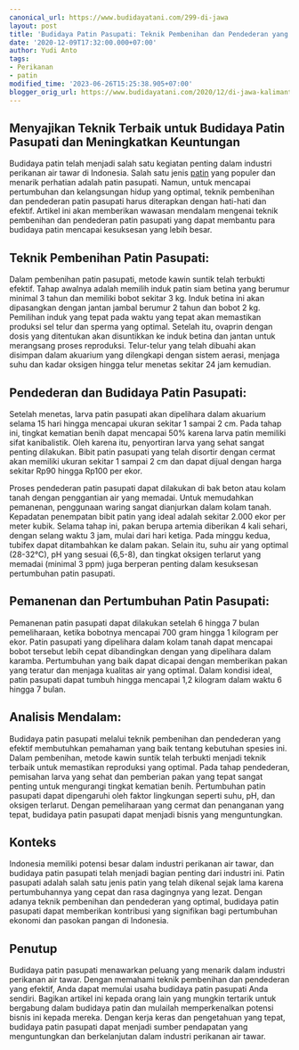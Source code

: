 ```yaml
---
canonical_url: https://www.budidayatani.com/299-di-jawa
layout: post
title: 'Budidaya Patin Pasupati: Teknik Pembenihan dan Pendederan yang Optimal'
date: '2020-12-09T17:32:00.000+07:00'
author: Yudi Anto
tags:
- Perikanan
- patin
modified_time: '2023-06-26T15:25:38.905+07:00'
blogger_orig_url: https://www.budidayatani.com/2020/12/di-jawa-kalimantan-ramai-ramai-cetak.html
---
```


## Menyajikan Teknik Terbaik untuk Budidaya Patin Pasupati dan Meningkatkan Keuntungan

Budidaya patin telah menjadi salah satu kegiatan penting dalam industri perikanan air tawar di Indonesia. Salah satu jenis [patin](https://www.budidayatani.com/search/label/patin) yang populer dan menarik perhatian adalah patin pasupati. Namun, untuk mencapai pertumbuhan dan kelangsungan hidup yang optimal, teknik pembenihan dan pendederan patin pasupati harus diterapkan dengan hati-hati dan efektif. Artikel ini akan memberikan wawasan mendalam mengenai teknik pembenihan dan pendederan patin pasupati yang dapat membantu para budidaya patin mencapai kesuksesan yang lebih besar.

## Teknik Pembenihan Patin Pasupati:

Dalam pembenihan patin pasupati, metode kawin suntik telah terbukti efektif. Tahap awalnya adalah memilih induk patin siam betina yang berumur minimal 3 tahun dan memiliki bobot sekitar 3 kg. Induk betina ini akan dipasangkan dengan jantan jambal berumur 2 tahun dan bobot 2 kg. Pemilihan induk yang tepat pada waktu yang tepat akan memastikan produksi sel telur dan sperma yang optimal. Setelah itu, ovaprin dengan dosis yang ditentukan akan disuntikkan ke induk betina dan jantan untuk merangsang proses reproduksi. Telur-telur yang telah dibuahi akan disimpan dalam akuarium yang dilengkapi dengan sistem aerasi, menjaga suhu dan kadar oksigen hingga telur menetas sekitar 24 jam kemudian.

## Pendederan dan Budidaya Patin Pasupati:

Setelah menetas, larva patin pasupati akan dipelihara dalam akuarium selama 15 hari hingga mencapai ukuran sekitar 1 sampai 2 cm. Pada tahap ini, tingkat kematian benih dapat mencapai 50% karena larva patin memiliki sifat kanibalistik. Oleh karena itu, penyortiran larva yang sehat sangat penting dilakukan. Bibit patin pasupati yang telah disortir dengan cermat akan memiliki ukuran sekitar 1 sampai 2 cm dan dapat dijual dengan harga sekitar Rp90 hingga Rp100 per ekor.

Proses pendederan patin pasupati dapat dilakukan di bak beton atau kolam tanah dengan penggantian air yang memadai. Untuk memudahkan pemanenan, penggunaan waring sangat dianjurkan dalam kolam tanah. Kepadatan penempatan bibit patin yang ideal adalah sekitar 2.000 ekor per meter kubik. Selama tahap ini, pakan berupa artemia diberikan 4 kali sehari, dengan selang waktu 3 jam, mulai dari hari ketiga. Pada minggu kedua, tubifex dapat ditambahkan ke dalam pakan. Selain itu, suhu air yang optimal (28-32°C), pH yang sesuai (6,5-8), dan tingkat oksigen terlarut yang memadai (minimal 3 ppm) juga berperan penting dalam kesuksesan pertumbuhan patin pasupati.

## Pemanenan dan Pertumbuhan Patin Pasupati:

Pemanenan patin pasupati dapat dilakukan setelah 6 hingga 7 bulan pemeliharaan, ketika bobotnya mencapai 700 gram hingga 1 kilogram per ekor. Patin pasupati yang dipelihara dalam kolam tanah dapat mencapai bobot tersebut lebih cepat dibandingkan dengan yang dipelihara dalam karamba. Pertumbuhan yang baik dapat dicapai dengan memberikan pakan yang teratur dan menjaga kualitas air yang optimal. Dalam kondisi ideal, patin pasupati dapat tumbuh hingga mencapai 1,2 kilogram dalam waktu 6 hingga 7 bulan.

## Analisis Mendalam:

Budidaya patin pasupati melalui teknik pembenihan dan pendederan yang efektif membutuhkan pemahaman yang baik tentang kebutuhan spesies ini. Dalam pembenihan, metode kawin suntik telah terbukti menjadi teknik terbaik untuk memastikan reproduksi yang optimal. Pada tahap pendederan, pemisahan larva yang sehat dan pemberian pakan yang tepat sangat penting untuk mengurangi tingkat kematian benih. Pertumbuhan patin pasupati dapat dipengaruhi oleh faktor lingkungan seperti suhu, pH, dan oksigen terlarut. Dengan pemeliharaan yang cermat dan penanganan yang tepat, budidaya patin pasupati dapat menjadi bisnis yang menguntungkan.

## Konteks

Indonesia memiliki potensi besar dalam industri perikanan air tawar, dan budidaya patin pasupati telah menjadi bagian penting dari industri ini. Patin pasupati adalah salah satu jenis patin yang telah dikenal sejak lama karena pertumbuhannya yang cepat dan rasa dagingnya yang lezat. Dengan adanya teknik pembenihan dan pendederan yang optimal, budidaya patin pasupati dapat memberikan kontribusi yang signifikan bagi pertumbuhan ekonomi dan pasokan pangan di Indonesia.

## Penutup

Budidaya patin pasupati menawarkan peluang yang menarik dalam industri perikanan air tawar. Dengan memahami teknik pembenihan dan pendederan yang efektif, Anda dapat memulai usaha budidaya patin pasupati Anda sendiri. Bagikan artikel ini kepada orang lain yang mungkin tertarik untuk bergabung dalam budidaya patin dan mulailah memperkenalkan potensi bisnis ini kepada mereka. Dengan kerja keras dan pengetahuan yang tepat, budidaya patin pasupati dapat menjadi sumber pendapatan yang menguntungkan dan berkelanjutan dalam industri perikanan air tawar.

  


